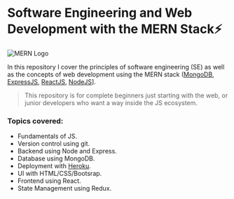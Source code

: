 # Software Engineering and Web Development with the MERN Stack:zap:

![MERN Logo](https://techsparx.com/nodejs/mern/img/mern-stack-logo.jpg)

In this repository I cover the principles of software engineering (SE) as well as the concepts of web development using the MERN stack ([MongoDB](https://www.mongodb.com/), [ExpressJS](https://expressjs.com/), [ReactJS](https://reactjs.org/), [NodeJS](https://nodejs.org/en/)].

> This repository is for complete beginners just starting with the web, or junior developers who want a way inside the JS ecosystem.

### Topics covered: 
* Fundamentals of JS.
* Version control using git.
* Backend using Node and Express.
* Database using MongoDB.
* Deployment with [Heroku](https://www.heroku.com/).
* UI with HTML/CSS/Bootsrap.
* Frontend using React.
* State Management using Redux.
